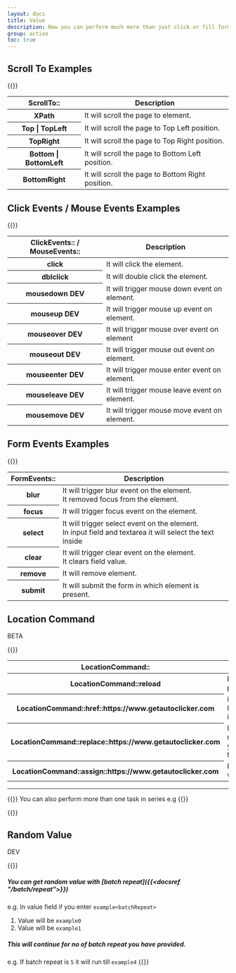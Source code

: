 ```yaml
---
layout: docs
title: Value
description: Now you can perform much more than just click or fill form elements. an element referred in below table is one which is found by `Xpath`
group: action
toc: true
---
```


## Scroll To Examples

{{<img scroll-to.png>}}

<table class="table">
  <thead>
    <tr>
      <th scope="col">ScrollTo::</th>
      <th scope="col">Description</th>
    </tr>
  </thead>
  <tbody>
    <tr>
      <th scope="row">XPath</th>
      <td>It will scroll the page to element.</td>
    </tr>
    <tr>
      <th scope="row">Top | TopLeft</th>
      <td>It will scroll the page to Top Left position.</td>
    </tr>
    <tr>
      <th scope="row">TopRight</th>
      <td>It will scroll the page to Top Right position.</td>
    </tr>
    <tr>
      <th scope="row">Bottom | BottomLeft</th>
      <td>It will scroll the page to Bottom Left position.</td>
    </tr>
    <tr>
      <th scope="row">BottomRight</th>
      <td>It will scroll the page to Bottom Right position.</td>
    </tr>
  </tbody>
</table>


## Click Events / Mouse Events Examples

{{<img click-events.png>}}

<table class="table">
  <thead>
    <tr>
      <th scope="col">ClickEvents:: / MouseEvents::</th>
      <th scope="col">Description</th>
    </tr>
  </thead>
  <tbody>
    <tr>
      <th scope="row">click</th>
      <td>It will click the element.</td>
    </tr>
    <tr>
      <th scope="row">dblclick</th>
      <td>It will double click the element.</td>
    </tr>
    <tr>
      <th scope="row">mousedown <span class="badge bg-danger">DEV<span></th>
      <td>It will trigger mouse down event on element.</td>
    </tr>
    <tr>
      <th scope="row">mouseup <span class="badge bg-danger">DEV<span></th>
      <td>It will trigger mouse up event on element.</td>
    </tr>
    <tr>
      <th scope="row">mouseover <span class="badge bg-danger">DEV<span></th>
      <td>It will trigger mouse over event on element</td>
    </tr>
    <tr>
      <th scope="row">mouseout <span class="badge bg-danger">DEV<span></th>
      <td>It will trigger mouse out event on element.</td>
    </tr>
    <tr>
      <th scope="row">mouseenter <span class="badge bg-danger">DEV<span></th>
      <td>It will trigger mouse enter event on element.</td>
    </tr>
    <tr>
      <th scope="row">mouseleave <span class="badge bg-danger">DEV<span></th>
      <td>It will trigger mouse leave event on element.</td>
    </tr>
    <tr>
      <th scope="row">mousemove <span class="badge bg-danger">DEV<span></th>
      <td>It will trigger mouse move event on element.</td>
    </tr>
  </tbody>
</table>


## Form Events Examples

{{<img form-events.png>}}

<table class="table">
  <thead>
    <tr>
      <th scope="col">FormEvents::</th>
      <th scope="col">Description</th>
    </tr>
  </thead>
  <tbody>
    <tr>
      <th scope="row">blur</th>
      <td>It will trigger blur event on the element.<br> It removed focus from the element.</td>
    </tr>
    <tr>
      <th scope="row">focus</th>
      <td>It will trigger focus event on the element.</td>
    </tr>
    <tr>
      <th scope="row">select</th>
      <td>It will trigger select event on the element.<br> In input field and textarea it will select the text inside</td>
    </tr>
    <tr>
      <th scope="row">clear</th>
      <td>It will trigger clear event on the element.<br> It clears field value.</td>
    </tr>
    <tr>
      <th scope="row">remove</th>
      <td>It will remove element.</td>
    </tr>
    <tr>
      <th scope="row">submit</th>
      <td>It will submit the form in which element is present.</td>
    </tr>
  </tbody>
</table>


## Location Command
<span class="badge bg-warning text-dark">BETA<span>

{{<img location-command.png>}}

<table class="table">
  <thead>
    <tr>
      <th scope="col">LocationCommand::</th>
      <th scope="col">Description</th>
    </tr>
  </thead>
  <tbody>
    <tr>
      <th scope="row">LocationCommand::reload</th>
      <td>Force reloading the current page from the server.</td>
    </tr>
    <tr>
      <th scope="row">LocationCommand::href::https://www.getautoclicker.com</th>
      <td>it will open https://www.getautoclicker.com in same tab</td>
    </tr>
    <tr>
      <th scope="row">LocationCommand::replace::https://www.getautoclicker.com</th>
      <td>It will open this page without maintaining history so when you click back you can come to this page again</td>
    </tr>
    <tr>
      <th scope="row">LocationCommand::assign::https://www.getautoclicker.com</th>
      <td>Its similar to you click on link which open another page</td>
    </tr>
  </tbody>
</table>
<hr/>

{{<callout info>}}
You can also perform more than one task in series e.g
{{</callout>}}

{{<img multiple-events.png>}}

## Random Value
<span class="badge bg-warning text-dark">DEV</span>

{{<callout info>}}
##### You can get random value with [batch repeat]({{<docsref "/batch/repeat">}}) 

e.g. In value field if you enter `example<batchRepeat>`
1. Value will be `example0`
2. Value will be `example1`

##### This will continue for no of batch repeat you have provided. 

e.g. If batch repeat is `5` it will run till `example4`
{{</callout>}}